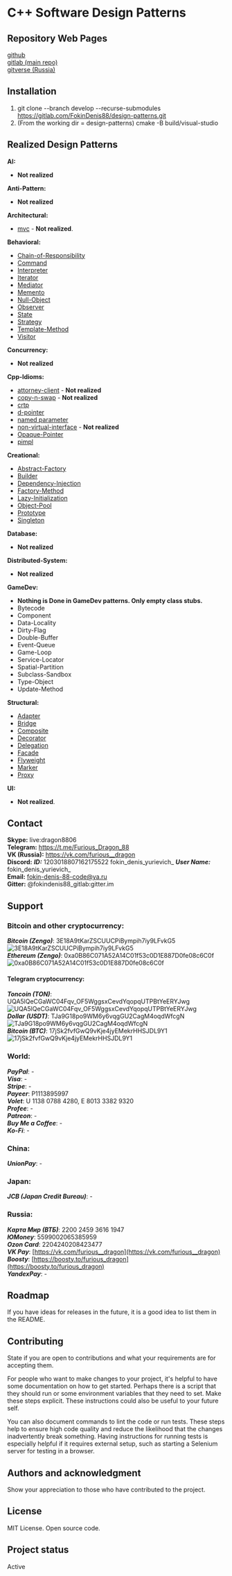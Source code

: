 # C++ Software Design Patterns

## Repository Web Pages
[github](https://github.com/FokinDenis88/design-patterns) <br>
[gitlab (main repo)](https://gitlab.com/FokinDenis88/design-patterns) <br>
[gitverse (Russia)](https://gitverse.ru/FokinDenis88/design-patterns)

## Installation
1. git clone --branch develop --recurse-submodules https://gitlab.com/FokinDenis88/design-patterns.git
2. (From the working dir = design-patterns)  cmake -B build/visual-studio
 
## Realized Design Patterns
**AI:**
* **Not realized**

**Anti-Pattern:**
* **Not realized**

**Architectural:**
* [mvc](/include/architectural/mvc.hpp) - **Not realized**.

**Behavioral:**
* [Chain-of-Responsibility](/include/behavioral/chain-of-responsibility.hpp)
* [Command](/include/behavioral/command.hpp)
* [Interpreter](/include/behavioral/interpreter.hpp)
* [Iterator](/include/behavioral/iterator.hpp)
* [Mediator](/include/behavioral/mediator.hpp)
* [Memento](/include/behavioral/memento.hpp)
* [Null-Object](/include/behavioral/null-object.hpp)
* [Observer](/include/behavioral/observer.hpp)
* [State](/include/behavioral/state.hpp)
* [Strategy](/include/behavioral/strategy.hpp)
* [Template-Method](/include/behavioral/template-method.hpp)
* [Visitor](/include/behavioral/visitor.hpp)

**Concurrency:**
* **Not realized**

**Cpp-Idioms:**
* [attorney-client](/include/cpp-idiom/attorney-client.hpp) - **Not realized**
* [copy-n-swap](/include/cpp-idiom/copy-n-swap.hpp) - **Not realized**
* [crtp](/include/cpp-idiom/crtp.hpp)
* [d-pointer](/include/cpp-idiom/d-pointer.hpp)
* [named parameter](/include/cpp-idiom/named-parameter.hpp)
* [non-virtual-interface](/include/cpp-idiom/non-virtual-interface.hpp) - **Not realized**
* [Opaque-Pointer](/include/cpp-idiom/opaque-pointer.hpp)
* [pimpl](/include/cpp-idiom/pimpl.hpp)

**Creational:**
* [Abstract-Factory](/include/creational/abstract-factory.hpp)
* [Builder](/include/creational/builder.hpp)
* [Dependency-Injection](/include/creational/dependency-injection.hpp)
* [Factory-Method](/include/creational/factory-method.hpp)
* [Lazy-Initialization](/include/creational/lazy-initialization.hpp)
* [Object-Pool](/include/creational/object-pool.hpp)
* [Prototype](/include/creational/prototype.hpp)
* [Singleton](/include/creational/singleton.hpp)

**Database:**
* **Not realized**

**Distributed-System:**
* **Not realized**

**GameDev:**
* **Nothing is Done in GameDev patterns. Only empty class stubs.**
* Bytecode
* Component
* Data-Locality
* Dirty-Flag
* Double-Buffer
* Event-Queue
* Game-Loop
* Service-Locator
* Spatial-Partition
* Subclass-Sandbox
* Type-Object
* Update-Method

**Structural:**
* [Adapter](/include/structural/adapter.hpp)
* [Bridge](/include/structural/bridge.hpp)
* [Composite](/include/structural/composite.hpp)
* [Decorator](/include/structural/decorator.hpp)
* [Delegation](/include/structural/delegation.hpp)
* [Facade](/include/structural/facade.hpp)
* [Flyweight](/include/structural/flyweight.hpp)
* [Marker](/include/structural/marker.hpp)
* [Proxy](/include/structural/proxy.hpp)

**UI:**
* **Not realized**.

## Contact
**Skype:** live:dragon8806 <br>
**Telegram:** https://t.me/Furious_Dragon_88 <br>
**VK (Russia):** https://vk.com/furious__dragon <br>
**Discord:** ***ID:*** 1203018807162175522 fokin_denis_yurievich_  ***User Name:*** fokin_denis_yurievich_ <br>
**Email:** fokin-denis-88-code@ya.ru <br>
**Gitter:** @fokindenis88_gitlab:gitter.im

## Support
### Bitcoin and other cryptocurrency:  
***Bitcoin (Zengo)***:	3E18A9tKarZSCUUCPiBympih7iy9LFvkG5 <br>
	![3E18A9tKarZSCUUCPiBympih7iy9LFvkG5](https://drive.google.com/uc?export=view&id=1W-j3C0oI7UvUr-KsCdG--dqCyM2hZTNY) <br>
***Ethereum (Zengo)***: 0xa0B86C071A52A14C01f53c0D1E887D0fe08c6C0f <br>
	![0xa0B86C071A52A14C01f53c0D1E887D0fe08c6C0f](https://drive.google.com/uc?export=view&id=14g0dtqEhl92-tQgBcVXmNJnH61DtM7K2) <br>
#### Telegram cryptocurrency:
***Toncoin (TON)***:	UQA5lQeCGaWC04Fqv_OF5WggsxCevdYqopqUTPBtYeERYJwg <br>
	![UQA5lQeCGaWC04Fqv_OF5WggsxCevdYqopqUTPBtYeERYJwg](https://drive.google.com/uc?export=view&id=1A12KEmxyDmfba3aTRILMEk1vwLoICyUH) <br>
***Dollar (USDT)***:	TJa9G18po9WM6y6vqgGU2CagM4oqdWfcgN <br>
	![TJa9G18po9WM6y6vqgGU2CagM4oqdWfcgN](https://drive.google.com/uc?export=view&id=1ctJvfwq_hkXLFMxY_JCHpvSDsG3Px-_V) <br>
***Bitcoin (BTC)***:	17jSk2fvfGwQ9vKje4jyEMekrHHSJDL9Y1 <br>
	![17jSk2fvfGwQ9vKje4jyEMekrHHSJDL9Y1](https://drive.google.com/uc?export=view&id=1Z2hMVApFkxHYQx7JnePpzDcrS0FdUBf2) <br>

### World:
***PayPal***:              - <br>
***Visa***:                - <br>
***Stripe***:              - <br>
***Payeer***:         P1113895997 <br>
***Volet***:       U 1138 0788 4280, E 8013 3382 9320 <br>
***Profee***:              - <br>
***Patreon***:             - <br>
***Buy Me a Coffee***:     - <br>
***Ko-Fi***:               - <br>

### China:
***UnionPay***:   -

### Japan:
***JCB (Japan Credit Bureau)***:   -

### Russia:
***Карта Мир (ВТБ)***:  2200 2459 3616 1947 <br>
***ЮMoney***:           5599002065385959 <br>
***Ozon Card***:        2204240208423477 <br>
***VK Pay***:           [https://vk.com/furious__dragon](https://vk.com/furious__dragon) <br>
***Boosty***:           [https://boosty.to/furious_dragon](https://boosty.to/furious_dragon) <br>
***YandexPay***:                -



## Roadmap
If you have ideas for releases in the future, it is a good idea to list them in the README.

## Contributing
State if you are open to contributions and what your requirements are for accepting them.

For people who want to make changes to your project, it's helpful to have some documentation on how to get started. Perhaps there is a script that they should run or some environment variables that they need to set. Make these steps explicit. These instructions could also be useful to your future self.

You can also document commands to lint the code or run tests. These steps help to ensure high code quality and reduce the likelihood that the changes inadvertently break something. Having instructions for running tests is especially helpful if it requires external setup, such as starting a Selenium server for testing in a browser.

## Authors and acknowledgment
Show your appreciation to those who have contributed to the project.

## License
MIT License. Open source code.

## Project status
Active